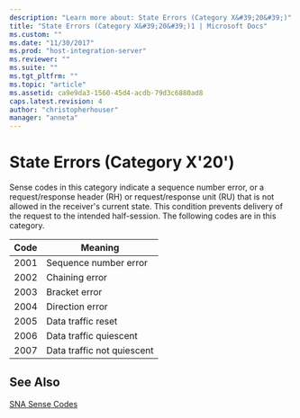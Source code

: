 ```yaml
---
description: "Learn more about: State Errors (Category X&#39;20&#39;)"
title: "State Errors (Category X&#39;20&#39;)1 | Microsoft Docs"
ms.custom: ""
ms.date: "11/30/2017"
ms.prod: "host-integration-server"
ms.reviewer: ""
ms.suite: ""
ms.tgt_pltfrm: ""
ms.topic: "article"
ms.assetid: ca9e9da3-1560-45d4-acdb-79d3c6880ad8
caps.latest.revision: 4
author: "christopherhouser"
manager: "anneta"
---
```

# State Errors (Category X&#39;20&#39;)
Sense codes in this category indicate a sequence number error, or a request/response header (RH) or request/response unit (RU) that is not allowed in the receiver's current state. This condition prevents delivery of the request to the intended half-session. The following codes are in this category.  
  
|Code|Meaning|  
|----------|-------------|  
|2001|Sequence number error|  
|2002|Chaining error|  
|2003|Bracket error|  
|2004|Direction error|  
|2005|Data traffic reset|  
|2006|Data traffic quiescent|  
|2007|Data traffic not quiescent|  
  
## See Also  
 [SNA Sense Codes](../core/sna-sense-codes1.md)
